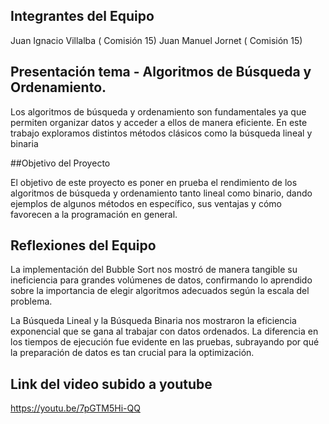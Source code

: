 ## Integrantes del Equipo

Juan Ignacio Villalba ( Comisión 15)
Juan Manuel Jornet ( Comisión 15)

## Presentación tema - Algoritmos de Búsqueda y Ordenamiento.

Los algoritmos de búsqueda y ordenamiento son fundamentales ya que permiten organizar datos y acceder a ellos de manera eficiente. En este trabajo exploramos distintos métodos clásicos como la búsqueda lineal y binaria

##Objetivo del Proyecto

El objetivo de este proyecto es poner en prueba el rendimiento de los algoritmos de búsqueda y ordenamiento tanto lineal como binario, dando ejemplos de algunos métodos en específico, sus ventajas y cómo favorecen a la programación en general.

##  Reflexiones del Equipo

La implementación del Bubble Sort nos mostró de manera tangible su ineficiencia para grandes volúmenes de datos, confirmando lo aprendido sobre la importancia de elegir algoritmos adecuados según la escala del problema. 

La  Búsqueda Lineal y la Búsqueda Binaria nos mostraron la eficiencia exponencial que se gana al trabajar con datos ordenados. La diferencia en los tiempos de ejecución fue evidente en las pruebas, subrayando por qué la preparación de datos es tan crucial para la optimización.

## Link del video subido a youtube
https://youtu.be/7pGTM5Hi-QQ